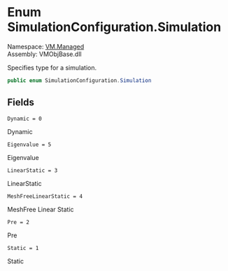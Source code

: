 # <a id="VM_Managed_SimulationConfiguration_Simulation"></a> Enum SimulationConfiguration.Simulation

Namespace: [VM.Managed](VM.Managed.md)  
Assembly: VMObjBase.dll  

Specifies type for a simulation.

```csharp
public enum SimulationConfiguration.Simulation
```

## Fields

`Dynamic = 0` 

Dynamic



`Eigenvalue = 5` 

Eigenvalue



`LinearStatic = 3` 

LinearStatic



`MeshFreeLinearStatic = 4` 

MeshFree Linear Static



`Pre = 2` 

Pre



`Static = 1` 

Static



